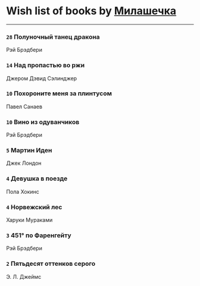 # Wish list of books by [Милашечка](http://vk.com/id200601396)
---

### `28` Полуночный танец дракона
Рэй Брэдбери

### `14` Над пропастью во ржи
Джером Дэвид Сэлинджер

### `10` Похороните меня за плинтусом
Павел Санаев

### `10` Вино из одуванчиков
Рэй Брэдбери

### `5` Мартин Иден
Джек Лондон

### `4` Девушка в поезде
Пола Хокинс

### `4` Норвежский лес
Харуки Мураками

### `3` 451° по Фаренгейту
Рэй Брэдбери

### `2` Пятьдесят оттенков серого
Э. Л. Джеймс


